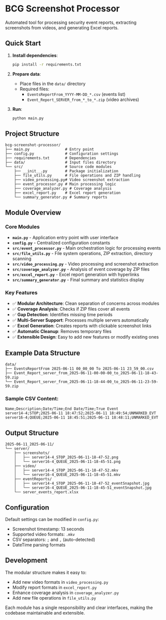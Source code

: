 # BCG Screenshot Processor

Automated tool for processing security event reports, extracting screenshots from videos, and generating Excel reports.

## Quick Start

1. **Install dependencies**:
   ```bash
   pip install -r requirements.txt
   ```

2. **Prepare data**:
   - Place files in the `data/` directory
   - Required files:
     - `EventsReportFrom_YYYY-MM-DD_*.csv` (events list)
     - `Event_Report_SERVER_from_*_to_*.zip` (video archives)

3. **Run**:
   ```bash
   python main.py
   ```

## Project Structure

```
bcg-screenshot-processor/
├── main.py                # Entry point
├── config.py              # Configuration settings
├── requirements.txt       # Dependencies
├── data/                  # Input files directory
└── src/                   # Source code modules
    ├── __init__.py        # Package initialization
    ├── file_utils.py      # File operations and ZIP handling
    ├── video_processing.py# Video screenshot extraction
    ├── event_processor.py # Main processing logic
    ├── coverage_analyzer.py # Coverage analysis
    ├── excel_report.py    # Excel report generation
    └── summary_generator.py # Summary reports
```

## Module Overview

### Core Modules

- **`main.py`** - Application entry point with user interface
- **`config.py`** - Centralized configuration constants
- **`src/event_processor.py`** - Main orchestration logic for processing events
- **`src/file_utils.py`** - File system operations, ZIP extraction, directory scanning
- **`src/video_processing.py`** - Video processing and screenshot extraction
- **`src/coverage_analyzer.py`** - Analysis of event coverage by ZIP files
- **`src/excel_report.py`** - Excel report generation with hyperlinks
- **`src/summary_generator.py`** - Final summary and statistics display

### Key Features

- ✅ **Modular Architecture**: Clean separation of concerns across modules
- ✅ **Coverage Analysis**: Checks if ZIP files cover all events
- ✅ **Gap Detection**: Identifies missing time periods
- ✅ **Multi-Server Support**: Processes multiple servers automatically
- ✅ **Excel Generation**: Creates reports with clickable screenshot links
- ✅ **Automatic Cleanup**: Removes temporary files
- ✅ **Extensible Design**: Easy to add new features or modify existing ones

## Example Data Structure

```
data/
├── EventsReportFrom 2025-06-11 00_00_00 To 2025-06-11 23_59_00.csv
├── Event_Report_server_from_2025-06-11-00-00-00_to_2025-06-11-18-43-59.zip
└── Event_Report_server_from_2025-06-11-18-44-00_to_2025-06-11-23-59-59.zip
```

### Sample CSV Content:
```csv
Name;Description;Date/Time;End Date/Time;True Event
server14-4;STOP;2025-06-11 18:47:52;2025-06-11 18:49:54;UNMARKED_EVT
server16-4;QUEUE;2025-06-11 18:45:51;2025-06-11 18:48:11;UNMARKED_EVT
```

## Output Structure

```
2025-06-11_2025-06-11/
└── server/
    ├── screenshots/
    │   ├── server14-4_STOP_2025-06-11-18-47-52.png
    │   └── server16-4_QUEUE_2025-06-11-18-45-51.png
    ├── video/
    │   ├── server14-4_STOP_2025-06-11-18-47-52.mkv
    │   └── server16-4_QUEUE_2025-06-11-18-45-51.mkv
    ├── eventReports/
    │   ├── server14-4_STOP_2025-06-11-18-47-52_eventSnapshot.jpg
    │   └── server16-4_QUEUE_2025-06-11-18-45-51_eventSnapshot.jpg
    └── server_events_report.xlsx
```

## Configuration

Default settings can be modified in `config.py`:
- Screenshot timestamp: 13 seconds
- Supported video formats: `.mkv`
- CSV separators: `;` and `,` (auto-detected)
- DateTime parsing formats

## Development

The modular structure makes it easy to:
- Add new video formats in `video_processing.py`
- Modify report formats in `excel_report.py`
- Enhance coverage analysis in `coverage_analyzer.py`
- Add new file operations in `file_utils.py`

Each module has a single responsibility and clear interfaces, making the codebase maintainable and extensible.